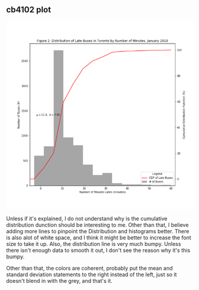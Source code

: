## cb4102 plot

![Alt text](cb4102_plot.png)

Unless if it's explained, I do not understand why is the cumulative distribution dunction should be interesting to me. Other than that, I believe adding more lines to pinpoint the Distribution and histograms better. There is also alot of white space, and I think it might be better to increase the font size to take it up. Also, the distribution line is very much bumpy. Unless there isn't enough data to smooth it out, I don't see the reason why it's this bumpy. 

Other than that, the colors are coherent, probably put the mean and standard deviation statements to the right instead of the left, just so it doesn't blend in with the grey, and that's it. 


